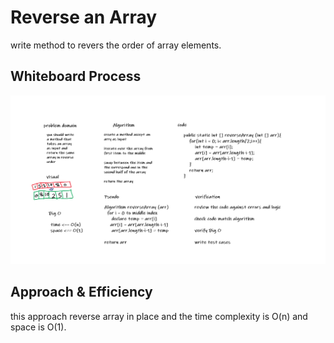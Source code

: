 # Reverse an Array
write method to revers the order of array elements.

## Whiteboard Process
![whiteboard](./array-reverse.png)
## Approach & Efficiency

this approach reverse array in place and the time complexity is O(n) and space is O(1).